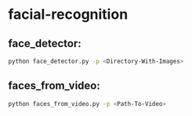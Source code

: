 # facial-recognition

## face_detector:
```bash
python face_detector.py -p <Directory-With-Images>
```

## faces_from_video:
```bash
python faces_from_video.py -p <Path-To-Video>
```
